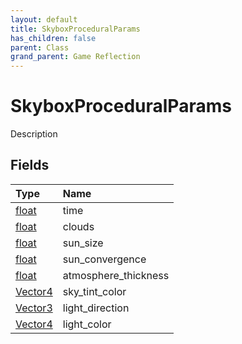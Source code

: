 ```yaml
---
layout: default
title: SkyboxProceduralParams
has_children: false
parent: Class
grand_parent: Game Reflection
---
```

# SkyboxProceduralParams
Description 

## Fields

| Type | Name |
|:----------|:--------------|
| [float](/riftbreaker-wiki/docs/game-reflection/components/float/) | time |
| [float](/riftbreaker-wiki/docs/game-reflection/components/float/) | clouds |
| [float](/riftbreaker-wiki/docs/game-reflection/components/float/) | sun_size |
| [float](/riftbreaker-wiki/docs/game-reflection/components/float/) | sun_convergence |
| [float](/riftbreaker-wiki/docs/game-reflection/components/float/) | atmosphere_thickness |
| [Vector4](/riftbreaker-wiki/docs/game-reflection/classes/vector4/) | sky_tint_color |
| [Vector3](/riftbreaker-wiki/docs/game-reflection/classes/vector3/) | light_direction |
| [Vector4](/riftbreaker-wiki/docs/game-reflection/classes/vector4/) | light_color |

